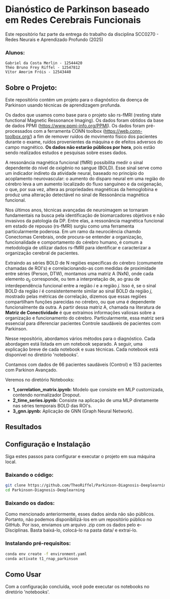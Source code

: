 # Dianóstico de Parkinson baseado em Redes Cerebrais Funcionais

Este repositório faz parte da entrega do trabalho da disciplina SCC0270 - Redes Neurais e Aprendizado Profundo (2025)

### Alunos:
    Gabriel da Costa Merlin - 12544420
    Théo Bruno Frey Riffel - 12547812
    Vítor Amorim Fróis - 12543440

## Sobre o Projeto:

Este repositório contém um projeto para o diagnóstico da doença de Parkinson usando técnicas de aprendizagem profunda.

Os dados que usamos como base para o projeto são rs-fMRI (resting state functional Magnetic Ressonance Imaging). Os dados foram obtidos da base de dados PPMI (https://www.ppmi-info.org/PPMI). Os dados foram pré-processados com a ferramenta CONN toolbox (https://web.conn-toolbox.org/) a fim de remover ruídos de movimento físico dos pacientes durante o exame, ruídos provenientes da máquina e de efeitos adversos do campo magnético. **Os dados não estarão públicos por hora**, pois estão sendo realizados estudos e pesquisas sobre esses dados.

A ressonância magnética funcional (fMRI) possibilita medir o sinal dependente do nível de oxigênio no sangue (BOLD). Esse sinal serve como um indicador indireto da atividade neural, baseado no princípio do acoplamento neurovascular: o aumento do disparo neural em uma região do cérebro leva a um aumento localizado do fluxo sanguíneo e da oxigenação, o que, por sua vez, altera as propriedades magnéticas da hemoglobina e produz uma alteração detectável no sinal de Ressonância magnética funcional. 

Nos últimos anos, técnicas avançadas de neuroimagem se tornaram fundamentais na busca pela identificação de biomarcadores objetivos e não invasivos da patologia da DP. Entre elas, a ressonância magnética funcional em estado de repouso (rs-fMRI) surgiu como uma ferramenta particularmente poderosa. Em um ramo da neurociência chamdo Conectomas Cerebrais, onde procura-se entender a organização, funcionalidade e comportamento do cérebro humano, é comum a metodologia de utilizar dados rs-fMRI para identificar e caracterizar a organização cerebral de pacientes. 

Extraindo as séries BOLD de N regiões específicas do cérebro (comumente chamadas de ROI's) e correlacionando-as com medidas de proximidade entre séries (Person, DTW), montamos uma matriz A (NxN), onde cada elemento $a_{ij}$ corresponde, ou tem a interpretação de, ao grau de interdependência funcional entre a região $i$ e a região $j$. Isso é, se o sinal BOLD da região $i$ é consistentemente similar ao sinal BOLD da região $j$, mostrado pelas métricas de correlação, dizemos que essas regiões compartilham funções parecidas no cérebro, ou que uma é dependente funcionalmente da outra. A partir dessa matriz A, chamada na literatura de **Matriz de Conectividade** é que extraímos informações valiosas sobre a organização e funcionamento do cérebro. Particularmente, essa matriz será essencial para diferenciar pacientes Controle saudáveis de pacientes com Parkinson.

Nesse repositório, abordamos vários métodos para o diagnóstico. Cada abordagem está listada em um notebook separado. A seguir, uma explicação breve de cada notebook e suas técnicas. Cada notebook está disponível no diretório 'notebooks'.

Contamos com dados de 66 pacientes saudáveis (Control) e 153 pacientes com Parkinon Avançado.

Veremos no diretório Notebooks:

* **1_correlation_matrix.ipynb:** Modelo que consiste em MLP customizada, contendo normalizador Dropout.
* **2_time_series.ipynb:** Consiste na aplicação de uma MLP diretamente nas séries temporais BOLD das ROI's.
* **3_gnn.ipynb:** Aplicação de GNN (Graph Neural Network).

## Resultados






## Configuração e Instalação

Siga estes passos para configurar e executar o projeto em sua máquina local.

### Baixando o código:
```bash
git clone https://github.com/TheoRiffel/Parkinson-Diagnosis-Deeplearning.git
cd Parkinson-Diagnosis-Deeplearning
```

### Baixando os dados:
Como mencionado anteriormente, esses dados ainda não são públicos. Portanto, não podemos disponibilizá-los em um repositório público no GitHub. Por isso, enviamos um arquivo .zip com os dados pelo e-Disciplinas. Basta baixá-lo, colocá-lo na pasta data/ e extraí-lo.

### Instalando pré-requisitos:
```bash
conda env create -f environment.yaml
conda activate t1_rnap_parkinson
```

## Como Usar

Com a configuração concluída, você pode executar os notebooks no diretório 'notebooks'.
